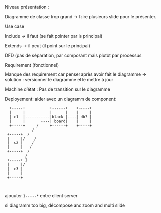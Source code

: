 Niveau présentation :

 Diagramme de classe trop grand -> faire plusieurs slide pour le présenter.


 Use case 

 Include -> il faut  (se fait pointer par le principal)

 Extends -> il peut (il point sur le principal)


 DFD (pas de séparation, par composant mais plutôt par processus


 Requirement (fonctionnel)

 Manque des requirement car penser après avoir fait le diagramme -> solution : versionner le diagramme et le mettre à jour 

 Machine d’état :
 Pas de transition sur le diagramme





Deployement: aider avec un diagramm de component:  

```
  +-----+           +------+    +-----+
  |     |           |      |    |     |
  | c1  |-----------|black |----| db? |
  |     |       ----| board|    |     |
  +-----+     /     +------+    +-----+
            /
 +-----+  /
 |     |/    /
 |  c2 |    /
 |     |   /
 +-----+  /
         /
 +-----+ I
 |     |/
 |  c3 |
 |     |
 +-----+
  
  
```

ajouuter `1-----*` entre client server



si diagramm too big, décompose and zoom and multi slide